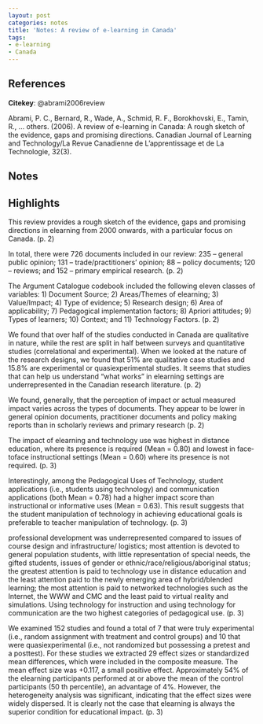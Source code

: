 ```yaml
---
layout: post
categories: notes
title: 'Notes: A review of e-learning in Canada'
tags:
- e-learning
- Canada
---
```


## References

**Citekey**: @abrami2006review

Abrami, P. C., Bernard, R., Wade, A., Schmid, R. F., Borokhovski, E., Tamin, R., … others. (2006). A review of e-learning in Canada: A rough sketch of the evidence, gaps and promising directions. Canadian Journal of Learning and Technology/La Revue Canadienne de L’apprentissage et de La Technologie, 32(3).

## Notes

## Highlights



This review provides a rough sketch of the evidence, gaps and promising directions in e­learning from 2000 onwards, with a particular focus on Canada. (p. 2)

In total, there were 726 documents included in our review: 235 – general public opinion; 131 – trade/practitioners’ opinion; 88 – policy documents; 120 – reviews; and 152 – primary empirical research. (p. 2)

The Argument Catalogue codebook included the following eleven classes of variables: 1) Document Source; 2) Areas/Themes of e­learning; 3) Value/Impact; 4) Type of evidence; 5) Research design; 6) Area of applicability; 7) Pedagogical implementation factors; 8) A­priori attitudes; 9) Types of learners; 10) Context; and 11) Technology Factors. (p. 2)

We found that over half of the studies conducted in Canada are qualitative in nature, while the rest are split in half between surveys and quantitative studies (correlational and experimental). When we looked at the nature of the research designs, we found that 51% are qualitative case studies and 15.8% are experimental or quasi­experimental studies. It seems that studies that can help us understand “what works” in e­learning settings are underrepresented in the Canadian research literature. (p. 2)

We found, generally, that the perception of impact or actual measured impact varies across the types of documents. They appear to be lower in general opinion documents, practitioner documents and policy making reports than in scholarly reviews and primary research (p. 2)

The impact of e­learning and technology use was highest in distance education, where its presence is required (Mean = 0.80) and lowest in face­to­face instructional settings (Mean = 0.60) where its presence is not required. (p. 3)

Interestingly, among the Pedagogical Uses of Technology, student applications (i.e., students using technology) and communication applications (both Mean = 0.78) had a higher impact score than instructional or informative uses (Mean = 0.63). This result suggests that the student manipulation of technology in achieving educational goals is preferable to teacher manipulation of technology. (p. 3)

professional development was underrepresented compared to issues of course design and infrastructure/ logistics; most attention is devoted to general population students, with little representation of special needs, the gifted students, issues of gender or ethnic/race/religious/aboriginal status; the greatest attention is paid to technology use in distance education and the least attention paid to the newly emerging area of hybrid/blended learning; the most attention is paid to networked technologies such as the Internet, the WWW and CMC and the least paid to virtual reality and simulations. Using technology for instruction and using technology for communication are the two highest categories of pedagogical use. (p. 3)

We examined 152 studies and found a total of 7 that were truly experimental (i.e., random assignment with treatment and control groups) and 10 that were quasi­experimental (i.e., not randomized but possessing a pretest and a posttest). For these studies we extracted 29 effect sizes or standardized mean differences, which were included in the composite measure. The mean effect size was +0.117, a small positive effect. Approximately 54% of the e­learning participants performed at or above the mean of the control participants (50 th percentile), an advantage of 4%. However, the heterogeneity analysis was significant, indicating that the effect sizes were widely dispersed. It is clearly not the case that e­learning is always the superior condition for educational impact. (p. 3)
